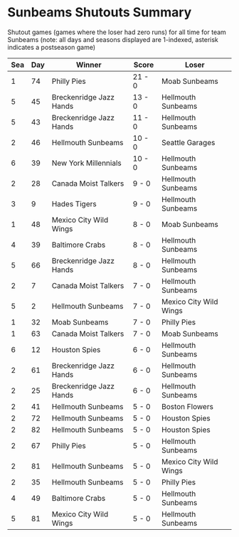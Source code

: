 # Sunbeams Shutouts Summary



Shutout games (games where the loser had zero runs) for all time for team Sunbeams (note: all days and seasons displayed are 1-indexed, asterisk indicates a postseason game)


| Sea | Day | Winner | Score | Loser | 
| ------ |------ |------ |------ |------ |
| 1 | 74 | Philly Pies | 21 - 0 | Moab Sunbeams | 
| 5 | 45 | Breckenridge Jazz Hands | 13 - 0 | Hellmouth Sunbeams | 
| 5 | 43 | Breckenridge Jazz Hands | 11 - 0 | Hellmouth Sunbeams | 
| 2 | 46 | Hellmouth Sunbeams | 10 - 0 | Seattle Garages | 
| 6 | 39 | New York Millennials | 10 - 0 | Hellmouth Sunbeams | 
| 2 | 28 | Canada Moist Talkers | 9 - 0 | Hellmouth Sunbeams | 
| 3 | 9 | Hades Tigers | 9 - 0 | Hellmouth Sunbeams | 
| 1 | 48 | Mexico City Wild Wings | 8 - 0 | Moab Sunbeams | 
| 4 | 39 | Baltimore Crabs | 8 - 0 | Hellmouth Sunbeams | 
| 5 | 66 | Breckenridge Jazz Hands | 8 - 0 | Hellmouth Sunbeams | 
| 2 | 7 | Canada Moist Talkers | 7 - 0 | Hellmouth Sunbeams | 
| 5 | 2 | Hellmouth Sunbeams | 7 - 0 | Mexico City Wild Wings | 
| 1 | 32 | Moab Sunbeams | 7 - 0 | Philly Pies | 
| 1 | 63 | Canada Moist Talkers | 7 - 0 | Moab Sunbeams | 
| 6 | 12 | Houston Spies | 6 - 0 | Hellmouth Sunbeams | 
| 2 | 61 | Breckenridge Jazz Hands | 6 - 0 | Hellmouth Sunbeams | 
| 2 | 25 | Breckenridge Jazz Hands | 6 - 0 | Hellmouth Sunbeams | 
| 2 | 41 | Hellmouth Sunbeams | 5 - 0 | Boston Flowers | 
| 2 | 72 | Hellmouth Sunbeams | 5 - 0 | Houston Spies | 
| 2 | 82 | Hellmouth Sunbeams | 5 - 0 | Houston Spies | 
| 2 | 67 | Philly Pies | 5 - 0 | Hellmouth Sunbeams | 
| 2 | 81 | Hellmouth Sunbeams | 5 - 0 | Mexico City Wild Wings | 
| 2 | 35 | Hellmouth Sunbeams | 5 - 0 | Philly Pies | 
| 4 | 49 | Baltimore Crabs | 5 - 0 | Hellmouth Sunbeams | 
| 5 | 81 | Mexico City Wild Wings | 5 - 0 | Hellmouth Sunbeams | 


